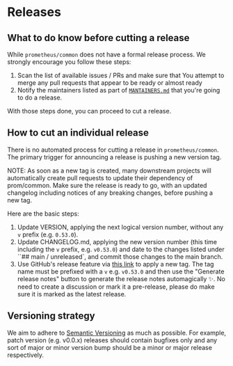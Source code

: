 # Releases

## What to do know before cutting a release

While `prometheus/common` does not have a formal release process. We strongly encourage you follow these steps:

1. Scan the list of available issues / PRs and make sure that You attempt to merge any pull requests that appear to be ready or almost ready
2. Notify the maintainers listed as part of [`MANTAINERS.md`](MAINTAINERS.md) that you're going to do a release.

With those steps done, you can proceed to cut a release.

## How to cut an individual release

There is no automated process for cutting a release in `prometheus/common`.
The primary trigger for announcing a release is pushing a new version tag.

NOTE: As soon as a new tag is created, many downstream projects will automatically create pull requests to update their dependency of prom/common.
Make sure the release is ready to go, with an updated changelog including notices of any breaking changes, before pushing a new tag.

Here are the basic steps:

1. Update VERSION, applying the next logical version number, without any `v` prefix (e.g.  `0.53.0`).
2. Update CHANGELOG.md, applying the new version number (this time including the `v` prefix, e.g. `v0.53.0`) and date to the changes listed under ``## main / unreleased`, and commit those changes to the main branch.
2. Use GitHub's release feature via [this link](https://github.com/prometheus/prometheus/releases/new) to apply a new tag. The tag name must be prefixed with a `v` e.g. `v0.53.0` and then use the "Generate release notes" button to generate the release notes automagically ✨. No need to create a discussion or mark it a pre-release, please do make sure it is marked as the latest release.

## Versioning strategy

We aim to adhere to [Semantic Versioning](https://semver.org/) as much as possible. For example, patch version (e.g. v0.0.x) releases should contain bugfixes only and any sort of major or minor version bump should be a minor or major release respectively.
